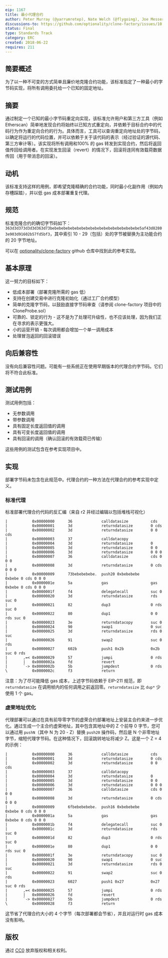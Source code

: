 ```yaml
---
eip: 1167
title: 最小代理合约
author: Peter Murray (@yarrumretep), Nate Welch (@flygoing), Joe Messerman (@JAMesserman)
discussions-to: https://github.com/optionality/clone-factory/issues/10
status: Final
type: Standards Track
category: ERC
created: 2018-06-22
requires: 211
---
```


## 简要概述
为了以一种不可变的方式简单且廉价地克隆合约功能，该标准指定了一种最小的字节码实现，将所有调用委托给一个已知的固定地址。

## 摘要
通过制定一个已知的最小字节码重定向实现，该标准允许用户和第三方工具（例如 Etherscan）简单地发现合约将始终以已知方式重定向，并依赖于目标合约中的代码行为作为重定向合约的行为。具体而言，工具可以查询重定向地址处的字节码，以确定将运行的代码位置，并可以依赖于关于该代码的表示（经过验证的源代码、第三方审计等）。该实现将所有调用和100% 的 gas 转发到实现合约，然后将返回值传回给调用者。在实现发生回滚（revert）的情况下，回滚将连同有效载荷数据传回（用于带消息的回滚）。

## 动机
该标准支持这样的用例，即希望克隆精确的合约功能，同时最小化副作用（例如内存槽踩踏），并以低 gas 成本部署重复代理。

## 规范
标准克隆合约的确切字节码如下：`363d3d373d3d3d363d73bebebebebebebebebebebebebebebebebebebebe5af43d82803e903d91602b57fd5bf3`，其中索引 10 - 29（包括）处的字节被替换为主功能合约的 20 字节地址。

可以在 [optionality/clone-factory](https://github.com/optionality/clone-factory) github 仓库中找到此的参考实现。

## 基本原理
这一努力的目标如下：
- 低成本部署（部署克隆所需的 gas 低）
- 支持在创建交易中进行克隆初始化（通过工厂合约模型）
- 简单的克隆字节码，以鼓励直接字节码审查（请参阅 clone-factory 项目中的 CloneProbe.sol）
- 可靠的、锁定的行为 - 这不是为了处理可升级性，也不应该处理，因为我们正在寻求的表示更强大。
- 小的运营开销 - 每次调用都会增加一个单一调用成本
- 处理冒泡返回的回滚错误

## 向后兼容性
没有向后兼容性问题。可能有一些系统正在使用早期版本的代理合约字节码。它们将不符合此标准。

## 测试用例
测试用例包括：
- 无参数调用
- 带参数调用
- 具有固定长度返回值的调用
- 具有可变长度返回值的调用
- 具有回滚的调用（确认回滚的有效载荷已传输）

这些用例的测试包含在参考实现项目中。

## 实现
部署字节码未包含在此规范中。代理合约的一种方法在代理合约的参考实现中定义。

### 标准代理
标准部署代理合约代码的反汇编（来自 r2 并经过编辑以包括堆栈可视化）

```
|           0x00000000      36             calldatasize          cds
|           0x00000001      3d             returndatasize        0 cds
|           0x00000002      3d             returndatasize        0 0 cds
|           0x00000003      37             calldatacopy          
|           0x00000004      3d             returndatasize        0
|           0x00000005      3d             returndatasize        0 0 
|           0x00000006      3d             returndatasize        0 0 0
|           0x00000007      36             calldatasize          cds 0 0 0
|           0x00000008      3d             returndatasize        0 cds 0 0 0
|           0x00000009      73bebebebebe.  push20 0xbebebebe     0xbebe 0 cds 0 0 0
|           0x0000001e      5a             gas                   gas 0xbebe 0 cds 0 0 0
|           0x0000001f      f4             delegatecall          suc 0
|           0x00000020      3d             returndatasize        rds suc 0
|           0x00000021      82             dup3                  0 rds suc 0
|           0x00000022      80             dup1                  0 0 rds suc 0
|           0x00000023      3e             returndatacopy        suc 0
|           0x00000024      90             swap1                 0 suc
|           0x00000025      3d             returndatasize        rds 0 suc
|           0x00000026      91             swap2                 suc 0 rds
|           0x00000027      602b           push1 0x2b            0x2b suc 0 rds
|       ,=< 0x00000029      57             jumpi                 0 rds
|       |   0x0000002a      fd             revert
|       `-> 0x0000002b      5b             jumpdest              0 rds
\           0x0000002c      f3             return

```

注意：为了尽可能降低 gas 成本，上述字节码依赖于 EIP-211 规范，即 `returndatasize` 在调用帧内的任何调用之前返回零。`returndatasize` 比 `dup*` 少使用 1 个 gas。

### 虚荣地址优化
代理部署可以通过在具有前导零字节的虚荣合约部署地址上安装主合约来进一步优化。通过生成一个主合约虚荣地址，其中包含其地址中的 Z 个前导 0 字节，您可以通过用 `pushN`（其中 N 为 20 - Z）替换 `push20` 操作码，然后是 N 个非零地址字节，缩短代理字节码。在这种情况下，回滚跳转地址将减少 Z。这是一个 Z = 4 的示例：
```
|           0x00000000      36             calldatasize          cds
|           0x00000001      3d             returndatasize        0 cds
|           0x00000002      3d             returndatasize        0 0 cds
|           0x00000003      37             calldatacopy          
|           0x00000004      3d             returndatasize        0
|           0x00000005      3d             returndatasize        0 0 
|           0x00000006      3d             returndatasize        0 0 0
|           0x00000007      36             calldatasize          cds 0 0 0
|           0x00000008      3d             returndatasize        0 cds 0 0 0
|           0x00000009      6fbebebebebe.  push16 0xbebebebe     0xbebe 0 cds 0 0 0
|           0x0000001a      5a             gas                   gas 0xbebe 0 cds 0 0 0
|           0x0000001b      f4             delegatecall          suc 0
|           0x0000001c      3d             returndatasize        rds suc 0
|           0x0000001d      82             dup3                  0 rds suc 0
|           0x0000001e      80             dup1                  0 0 rds suc 0
|           0x0000001f      3e             returndatacopy        suc 0
|           0x00000020      90             swap1                 0 suc
|           0x00000021      3d             returndatasize        rds 0 suc
|           0x00000022      91             swap2                 suc 0 rds
|           0x00000023      6027           push1 0x27            0x27 suc 0 rds
|       ,=< 0x00000025      57             jumpi                 0 rds
|       |   0x00000026      fd             revert
|       `-> 0x00000027      5b             jumpdest              0 rds
\           0x00000028      f3             return
```
这节省了代理合约大小的 4 个字节（每次部署都会节省），并且对运行时 gas 成本没有影响。

## 版权
通过 [CC0](../LICENSE.md) 放弃版权和相关权利。